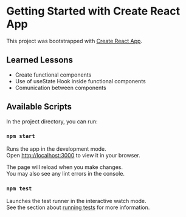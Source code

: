 # Getting Started with Create React App

This project was bootstrapped with [Create React App](https://github.com/facebook/create-react-app).

## Learned Lessons
- Create functional components
- Use of useState Hook inside functional components
- Comunication between components

## Available Scripts

In the project directory, you can run:

### `npm start`

Runs the app in the development mode.\
Open [http://localhost:3000](http://localhost:3000) to view it in your browser.

The page will reload when you make changes.\
You may also see any lint errors in the console.

### `npm test`

Launches the test runner in the interactive watch mode.\
See the section about [running tests](https://facebook.github.io/create-react-app/docs/running-tests) for more information.